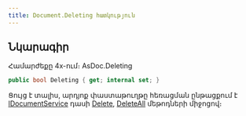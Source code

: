 ```yaml
---
title: Document.Deleting հատկություն
---
```


## Նկարագիր

Համարժեքը 4x-ում։ AsDoc.Deleting

```c#
public bool Deleting { get; internal set; }
```

Ցույց է տալիս, արդյոք փաստաթուղթը հեռացման ընթացքում է [IDocumentService](../../services/IDocumentService.md) դասի [Delete](../../services/IDocumentService/Delete.md), [DeleteAll](../../services/IDocumentService/DeleteAll.md) մեթոդների միջոցով։

